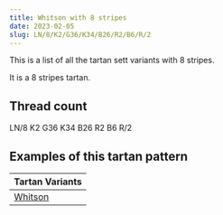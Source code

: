 ```yaml
---
title: Whitson with 8 stripes
date: 2023-02-05
slug: LN/8/K2/G36/K34/B26/R2/B6/R/2
---
```

This is a list of all the tartan sett variants with 8 stripes.

It is a 8 stripes tartan.


## Thread count
LN/8 K2 G36 K34 B26 R2 B6 R/2

## Examples of this tartan pattern

| Tartan Variants |
|---------------|
| [Whitson](/variants/ln/8/k2/g36/k34/b26/r2/b6/r/2-b304080-g008000-k000000-lne0e0e0-rc00000)||
